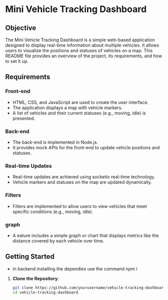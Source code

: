 # Mini Vehicle Tracking Dashboard

## Objective

The Mini Vehicle Tracking Dashboard is a simple web-based application designed to display real-time information about multiple vehicles. It allows users to visualize the positions and statuses of vehicles on a map. This README file provides an overview of the project, its requirements, and how to set it up.

## Requirements

### Front-end

- HTML, CSS, and JavaScript are used to create the user interface.
- The application displays a map with vehicle markers.
- A list of vehicles and their current statuses (e.g., moving, idle) is presented.

### Back-end 

- The back-end is implemented in Node.js.
- It provides mock APIs for the front-end to update vehicle positions and statuses.

### Real-time Updates

- Real-time updates are achieved using socketio real-time technology.
- Vehicle markers and statuses on the map are updated dynamically.

### Filters

- Filters are implemented to allow users to view vehicles that meet specific conditions (e.g., moving, idle).

### graph

- A  eature includes a simple graph or chart that displays metrics like the distance covered by each vehicle over time.

## Getting Started

- in backend installing the dependies use the command npm i


1. **Clone the Repository**:

   ```bash
   git clone https://github.com/yourusername/vehicle-tracking-dashboard.git
   cd vehicle-tracking-dashboard
